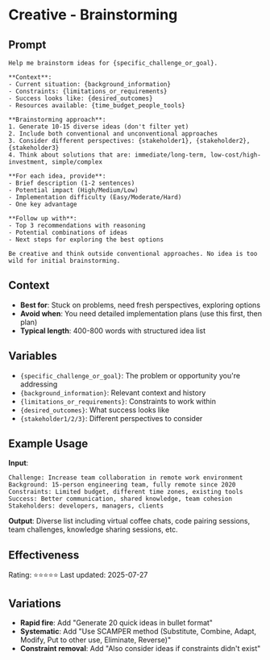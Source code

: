 # Creative - Brainstorming

## Prompt
```
Help me brainstorm ideas for {specific_challenge_or_goal}.

**Context**:
- Current situation: {background_information}
- Constraints: {limitations_or_requirements}
- Success looks like: {desired_outcomes}
- Resources available: {time_budget_people_tools}

**Brainstorming approach**:
1. Generate 10-15 diverse ideas (don't filter yet)
2. Include both conventional and unconventional approaches
3. Consider different perspectives: {stakeholder1}, {stakeholder2}, {stakeholder3}
4. Think about solutions that are: immediate/long-term, low-cost/high-investment, simple/complex

**For each idea, provide**:
- Brief description (1-2 sentences)
- Potential impact (High/Medium/Low)
- Implementation difficulty (Easy/Moderate/Hard)
- One key advantage

**Follow up with**:
- Top 3 recommendations with reasoning
- Potential combinations of ideas
- Next steps for exploring the best options

Be creative and think outside conventional approaches. No idea is too wild for initial brainstorming.
```

## Context
- **Best for**: Stuck on problems, need fresh perspectives, exploring options
- **Avoid when**: You need detailed implementation plans (use this first, then plan)
- **Typical length**: 400-800 words with structured idea list

## Variables
- `{specific_challenge_or_goal}`: The problem or opportunity you're addressing
- `{background_information}`: Relevant context and history
- `{limitations_or_requirements}`: Constraints to work within
- `{desired_outcomes}`: What success looks like
- `{stakeholder1/2/3}`: Different perspectives to consider

## Example Usage
**Input**:
```
Challenge: Increase team collaboration in remote work environment
Background: 15-person engineering team, fully remote since 2020
Constraints: Limited budget, different time zones, existing tools
Success: Better communication, shared knowledge, team cohesion
Stakeholders: developers, managers, clients
```

**Output**: Diverse list including virtual coffee chats, code pairing sessions, team challenges, knowledge sharing sessions, etc.

## Effectiveness
Rating: ⭐⭐⭐⭐⭐
Last updated: 2025-07-27

## Variations
- **Rapid fire**: Add "Generate 20 quick ideas in bullet format"
- **Systematic**: Add "Use SCAMPER method (Substitute, Combine, Adapt, Modify, Put to other use, Eliminate, Reverse)"
- **Constraint removal**: Add "Also consider ideas if constraints didn't exist"